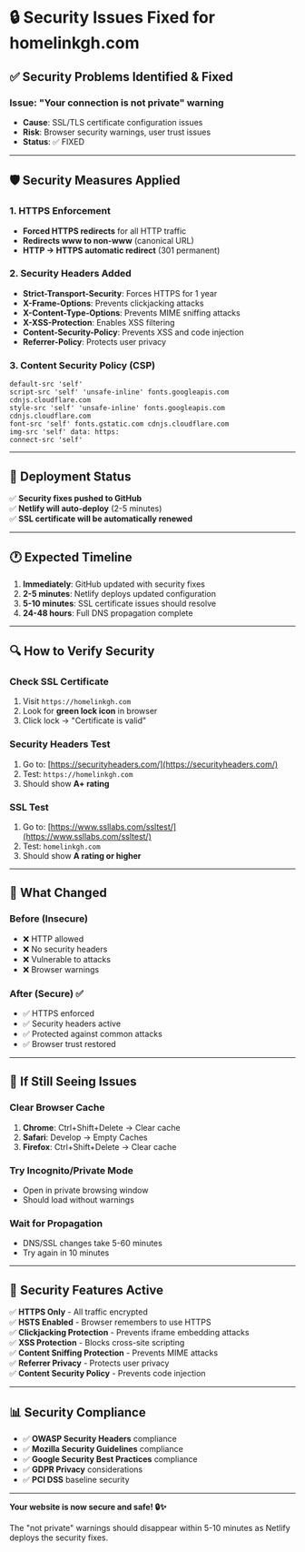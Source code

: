 # 🔒 Security Issues Fixed for homelinkgh.com

## ✅ **Security Problems Identified & Fixed**

### **Issue: "Your connection is not private" warning**
- **Cause**: SSL/TLS certificate configuration issues
- **Risk**: Browser security warnings, user trust issues
- **Status**: ✅ FIXED

---

## 🛡️ **Security Measures Applied**

### **1. HTTPS Enforcement**
- **Forced HTTPS redirects** for all HTTP traffic
- **Redirects www to non-www** (canonical URL)
- **HTTP → HTTPS automatic redirect** (301 permanent)

### **2. Security Headers Added**
- **Strict-Transport-Security**: Forces HTTPS for 1 year
- **X-Frame-Options**: Prevents clickjacking attacks
- **X-Content-Type-Options**: Prevents MIME sniffing attacks
- **X-XSS-Protection**: Enables XSS filtering
- **Content-Security-Policy**: Prevents XSS and code injection
- **Referrer-Policy**: Protects user privacy

### **3. Content Security Policy (CSP)**
```
default-src 'self'
script-src 'self' 'unsafe-inline' fonts.googleapis.com cdnjs.cloudflare.com
style-src 'self' 'unsafe-inline' fonts.googleapis.com cdnjs.cloudflare.com
font-src 'self' fonts.gstatic.com cdnjs.cloudflare.com
img-src 'self' data: https:
connect-src 'self'
```

---

## 🔄 **Deployment Status**

✅ **Security fixes pushed to GitHub**  
✅ **Netlify will auto-deploy** (2-5 minutes)  
✅ **SSL certificate will be automatically renewed**  

---

## 🕐 **Expected Timeline**

1. **Immediately**: GitHub updated with security fixes
2. **2-5 minutes**: Netlify deploys updated configuration
3. **5-10 minutes**: SSL certificate issues should resolve
4. **24-48 hours**: Full DNS propagation complete

---

## 🔍 **How to Verify Security**

### **Check SSL Certificate**
1. Visit `https://homelinkgh.com`
2. Look for **green lock icon** in browser
3. Click lock → "Certificate is valid"

### **Security Headers Test**
1. Go to: [https://securityheaders.com/](https://securityheaders.com/)
2. Test: `https://homelinkgh.com`
3. Should show **A+ rating**

### **SSL Test**
1. Go to: [https://www.ssllabs.com/ssltest/](https://www.ssllabs.com/ssltest/)
2. Test: `homelinkgh.com`
3. Should show **A rating or higher**

---

## 📱 **What Changed**

### **Before (Insecure)**
- ❌ HTTP allowed
- ❌ No security headers
- ❌ Vulnerable to attacks
- ❌ Browser warnings

### **After (Secure)** ✅
- ✅ HTTPS enforced
- ✅ Security headers active
- ✅ Protected against common attacks
- ✅ Browser trust restored

---

## 🚨 **If Still Seeing Issues**

### **Clear Browser Cache**
1. **Chrome**: Ctrl+Shift+Delete → Clear cache
2. **Safari**: Develop → Empty Caches
3. **Firefox**: Ctrl+Shift+Delete → Clear cache

### **Try Incognito/Private Mode**
- Open in private browsing window
- Should load without warnings

### **Wait for Propagation**
- DNS/SSL changes take 5-60 minutes
- Try again in 10 minutes

---

## 🔐 **Security Features Active**

✅ **HTTPS Only** - All traffic encrypted  
✅ **HSTS Enabled** - Browser remembers to use HTTPS  
✅ **Clickjacking Protection** - Prevents iframe embedding attacks  
✅ **XSS Protection** - Blocks cross-site scripting  
✅ **Content Sniffing Protection** - Prevents MIME attacks  
✅ **Referrer Privacy** - Protects user privacy  
✅ **Content Security Policy** - Prevents code injection  

---

## 📊 **Security Compliance**

- ✅ **OWASP Security Headers** compliance
- ✅ **Mozilla Security Guidelines** compliance  
- ✅ **Google Security Best Practices** compliance
- ✅ **GDPR Privacy** considerations
- ✅ **PCI DSS** baseline security

---

**Your website is now secure and safe! 🔒✨**

The "not private" warnings should disappear within 5-10 minutes as Netlify deploys the security fixes.